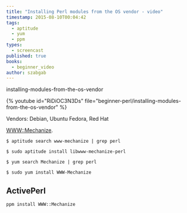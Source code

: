 ```yaml
---
title: "Installing Perl modules from the OS vendor - video"
timestamp: 2015-08-10T00:04:42
tags:
  - aptitude
  - yum
  - ppm
types:
  - screencast
published: true
books:
  - beginner_video
author: szabgab
---
```



installing-modules-from-the-os-vendor


{% youtube id="RiDiOC3N3Ds" file="beginner-perl/installing-modules-from-the-os-vendor" %}

Vendors: Debian, Ubuntu Fedora, Red Hat

[WWW::Mechanize](http://metacpan.org/pod/WWW::Mechanize).

```
$ aptitude search www-mechanize | grep perl

$ sudo aptitude install libwww-mechanize-perl
```

```
$ yum search Mechanize | grep perl

$ sudo yum install WWW-Mechanize
```

## ActivePerl

```
ppm install WWW::Mechanize
```

